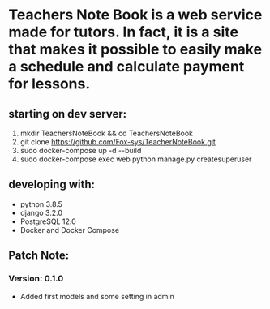 # Teachers Note Book is a web service made for tutors. In fact, it is a site that makes it possible to easily make a schedule and calculate payment for lessons. 

## starting on dev server:

1) mkdir TeachersNoteBook && cd TeachersNoteBook
2) git clone https://github.com/Fox-sys/TeacherNoteBook.git
3) sudo docker-compose up -d --build
4) sudo docker-compose exec web python manage.py createsuperuser

## developing with:

- python 3.8.5
- django 3.2.0
- PostgreSQL 12.0
- Docker and Docker Compose


## Patch Note:

### Version: 0.1.0

- Added first models and some setting in admin
